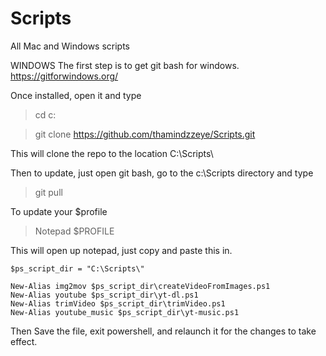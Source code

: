 # Scripts
All Mac and Windows scripts

WINDOWS
The first step is to get git bash for windows.
https://gitforwindows.org/

Once installed, open it and type

> cd c:

> git clone https://github.com/thamindzzeye/Scripts.git

This will clone the repo to the location C:\Scripts\

Then to update, just open git bash, go to the c:\Scripts directory and type
> git pull

To update your $profile

> Notepad $PROFILE

This will open up notepad, just copy and paste this in.
```
$ps_script_dir = "C:\Scripts\"

New-Alias img2mov $ps_script_dir\createVideoFromImages.ps1
New-Alias youtube $ps_script_dir\yt-dl.ps1
New-Alias trimVideo $ps_script_dir\trimVideo.ps1
New-Alias youtube_music $ps_script_dir\yt-music.ps1
```

Then Save the file, exit powershell, and relaunch it for the changes to take effect. 